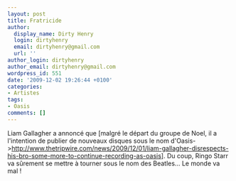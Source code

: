 ```yaml
---
layout: post
title: Fratricide
author:
  display_name: Dirty Henry
  login: dirtyhenry
  email: dirtyhenry@gmail.com
  url: ''
author_login: dirtyhenry
author_email: dirtyhenry@gmail.com
wordpress_id: 551
date: '2009-12-02 19:26:44 +0100'
categories:
- Artistes
tags:
- Oasis
comments: []
---
```

Liam Gallagher a annoncé que [malgré le départ du groupe de Noel, il a l'intention de publier de nouveaux disques sous le nom d'Oasis->http://www.thetripwire.com/news/2009/12/01/liam-gallagher-disrespects-his-bro-some-more-to-continue-recording-as-oasis]. Du coup, Ringo Starr va sûrement se mettre à tourner sous le nom des Beatles... Le monde va mal !
